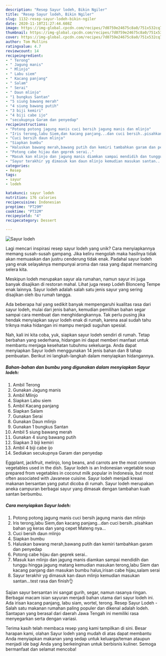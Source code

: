 ```yaml
---
description: "Resep Sayur lodeh, Bikin Ngiler"
title: "Resep Sayur lodeh, Bikin Ngiler"
slug: 1132-resep-sayur-lodeh-bikin-ngiler
date: 2020-11-10T21:27:44.608Z
image: https://img-global.cpcdn.com/recipes/7d0759e24675c8a0/751x532cq70/sayur-lodeh-foto-resep-utama.jpg
thumbnail: https://img-global.cpcdn.com/recipes/7d0759e24675c8a0/751x532cq70/sayur-lodeh-foto-resep-utama.jpg
cover: https://img-global.cpcdn.com/recipes/7d0759e24675c8a0/751x532cq70/sayur-lodeh-foto-resep-utama.jpg
author: Tom Mullins
ratingvalue: 4.7
reviewcount: 14
recipeingredient:
- " Terong"
- " Jagung manis"
- " Mlinjo"
- " Labu siem"
- " Kacang panjang"
- " Salam"
- " Serai"
- " Daun mlinjo"
- "1 bungkus Santan"
- "5 siung bawang merah"
- "4 siung bawang putih"
- "3 biji kemiri"
- "4 biji cabe ijo"
- "secukupnya Garam dan penyedap"
recipeinstructions:
- "Potong potong jagung manis cuci bersih jagung manis dan mlinjo"
- "Iris terong,labu Siem,dan kacang panjang...dan cuci bersih..pisahkan bahan yg keras dan yang cepet Mateng nya..."
- "Cuci bersih daun mlinjo"
- "Siapkan bumbu"
- "Haluskan bawang merah,bawang putih dan kemiri tambahkan garam dan penyedap"
- "Potong cabe hijau dan geprek serai.."
- "Masuk kan mlinjo dan jagung manis diamkan sampai mendidih dan tunggu hingga jagung matang kemudian masukan terong,labu Siem dan kacang panjang dan masukan bumbu halus,irisan cabe hijau,salam serai"
- "Sayur terakhir yg dimasuk kan daun mlinjo kemudian masukan santan...test rasa dan finish👌"
categories:
- Resep
tags:
- sayur
- lodeh

katakunci: sayur lodeh 
nutrition: 176 calories
recipecuisine: Indonesian
preptime: "PT29M"
cooktime: "PT32M"
recipeyield: "4"
recipecategory: Dessert

---
```



![Sayur lodeh](https://img-global.cpcdn.com/recipes/7d0759e24675c8a0/751x532cq70/sayur-lodeh-foto-resep-utama.jpg)

Lagi mencari inspirasi resep sayur lodeh yang unik? Cara menyiapkannya memang susah-susah gampang. Jika keliru mengolah maka hasilnya tidak akan memuaskan dan justru cenderung tidak enak. Padahal sayur lodeh yang enak selayaknya mempunyai aroma dan rasa yang dapat memancing selera kita.

Meskipun lodeh merupakan sayur ala rumahan, namun sayur ini juga banyak disajikan di restoran mahal. Lihat juga resep Lodeh Blonceng Tempe enak lainnya. Sayur lodeh adalah salah satu jenis sayur yang sering disajikan oleh ibu rumah tangga.

Ada beberapa hal yang sedikit banyak mempengaruhi kualitas rasa dari sayur lodeh, mulai dari jenis bahan, kemudian pemilihan bahan segar sampai cara membuat dan menghidangkannya. Tak perlu pusing jika hendak menyiapkan sayur lodeh enak di rumah, karena asal sudah tahu triknya maka hidangan ini mampu menjadi suguhan spesial.


Nah, kali ini kita coba, yuk, siapkan sayur lodeh sendiri di rumah. Tetap berbahan yang sederhana, hidangan ini dapat memberi manfaat untuk membantu menjaga kesehatan tubuhmu sekeluarga. Anda dapat menyiapkan Sayur lodeh menggunakan 14 jenis bahan dan 8 tahap pembuatan. Berikut ini langkah-langkah dalam menyiapkan hidangannya.

<!--inarticleads1-->

##### Bahan-bahan dan bumbu yang digunakan dalam menyiapkan Sayur lodeh:

1. Ambil  Terong
1. Gunakan  Jagung manis
1. Ambil  Mlinjo
1. Siapkan  Labu siem
1. Ambil  Kacang panjang
1. Siapkan  Salam
1. Gunakan  Serai
1. Gunakan  Daun mlinjo
1. Gunakan 1 bungkus Santan
1. Ambil 5 siung bawang merah
1. Gunakan 4 siung bawang putih
1. Siapkan 3 biji kemiri
1. Ambil 4 biji cabe ijo
1. Sediakan secukupnya Garam dan penyedap


Eggplant, jackfruit, melinjo, long beans, and carrots are the most common vegetables used in the dish. Sayur lodeh is an Indonesian vegetable soup prepared from vegetables in coconut milk popular in Indonesia, but most often associated with Javanese cuisine. Sayur lodeh menjadi kreasi makanan bersantan yang patut dicoba di rumah. Sayur lodeh merupakan aneka campuran berbagai sayur yang dimasak dengan tambahan kuah santan berbumbu. 

<!--inarticleads2-->

##### Cara menyiapkan Sayur lodeh:

1. Potong potong jagung manis cuci bersih jagung manis dan mlinjo
1. Iris terong,labu Siem,dan kacang panjang...dan cuci bersih..pisahkan bahan yg keras dan yang cepet Mateng nya...
1. Cuci bersih daun mlinjo
1. Siapkan bumbu
1. Haluskan bawang merah,bawang putih dan kemiri tambahkan garam dan penyedap
1. Potong cabe hijau dan geprek serai..
1. Masuk kan mlinjo dan jagung manis diamkan sampai mendidih dan tunggu hingga jagung matang kemudian masukan terong,labu Siem dan kacang panjang dan masukan bumbu halus,irisan cabe hijau,salam serai
1. Sayur terakhir yg dimasuk kan daun mlinjo kemudian masukan santan...test rasa dan finish👌


Sajian sayur bersantan ini sangat gurih, segar, namun rasanya ringan. Berbagai macam isian sayuran menjadi bahan utama dari sayur lodeh ini. Ada irisan kacang panjang, labu siam, wortel, terong. Resep Sayur Lodeh - Salah satu makanan rumahan paling populer dan dikenal adalah lodeh. Santapan yang berasal dari daerah Jawa Tengah ini memiliki rasa menyegarkan serta dengan variasi. 

Terima kasih telah membaca resep yang kami tampilkan di sini. Besar harapan kami, olahan Sayur lodeh yang mudah di atas dapat membantu Anda menyiapkan makanan yang sedap untuk keluarga/teman ataupun menjadi ide bagi Anda yang berkeinginan untuk berbisnis kuliner. Semoga bermanfaat dan selamat mencoba!
